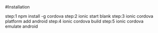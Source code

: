 #Installation

step:1 npm install -g cordova
step:2 ionic start <ProjectName> blank
step:3 ionic cordova platform add android
step:4 ionic cordova build
step:5 ionic cordova emulate android
